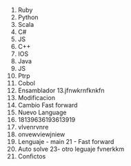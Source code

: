1. Ruby
2. Python
3. Scala
4. C#
5. JS
6. C++
7. IOS
8. Java
9. JS
10. Ptrp 
11. Cobol
12. Ensamblador 
13.jfnwkrnfknkfn
14. Modificacion 
15. Cambio Fast forward
16. Nuevo Language
17. 18139636193613919
18. vlvenrvnre
19. onvewviewjniew
20. Lenguaje - main
21 - Fast forward
22. Auto solve
23- otro leguaje fvnerkkm
24. Confictos
